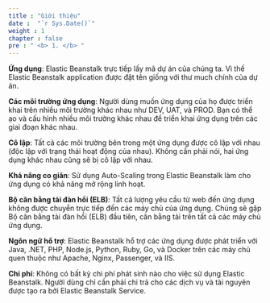 ```yaml
---
title : "Giới thiệu"
date :  "`r Sys.Date()`" 
weight : 1 
chapter : false
pre : " <b> 1. </b> "
---
```


**Ứng dụng**: Elastic Beanstalk trực tiếp lấy mã dự án của chúng ta. Vì thế Elastic Beanstalk application được đặt tên giống với thư much chính của dự án.

**Các môi trường ứng dụng**: Người dùng muốn ứng dụng của họ được triển khai trên nhiều môi trường khác nhau như DEV, UAT, và PROD. Bạn có thể ạo và cấu hình nhiều môi trường khác nhau để triển khai ứng dụng trên các giai đoạn khác nhau.

**Cô lập**: Tất cả các môi trường bên trong một ứng dụng được cô lập với nhau (độc lập với trạng thái hoạt động của nhau). Không cần phải nói, hai ứng dụng khác nhau cũng sẽ bị cô lập với nhau.

**Khả năng co giãn**: Sử dụng Auto-Scaling trong Elastic Beanstalk làm cho ứng dụng có khả năng mở rộng linh hoạt.

**Bộ cân bằng tải đàn hổi (ELB)**: Tất cả lượng yêu cầu từ web đến ứng dụng không được chuyển trực tiếp đến các máy chủ của ứng dụng. Chúng sẽ gặp Bộ cân bằng tải đàn hồi (ELB) đầu tiên, cân bằng tải trên tất cả các máy chủ ứng dụng.

**Ngôn ngữ hổ trợ**: Elastic Beanstalk hổ trợ các ứng dụng được phát triển với Java, .NET, PHP, Node.js, Python, Ruby, Go, và Docker trên các máy chủ quen thuộc như Apache, Nginx, Passenger, và IIS.

**Chi phí**: Không có bất kỳ chi phí phát sinh nào cho việc sử dụng Elastic Beanstalk. Người dùng chỉ cần phải chi trả cho các dịch vụ và tài nguyên được tạo ra bởi Elastic Beanstalk Service.